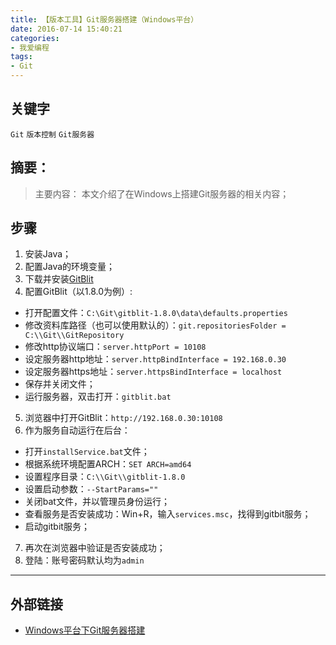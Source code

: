 ```yaml
---
title: 【版本工具】Git服务器搭建（Windows平台）
date: 2016-07-14 15:40:21
categories:
- 我爱编程
tags:
- Git
---
```

## 关键字
`Git`  `版本控制` `Git服务器`

## 摘要：
> 主要内容：
本文介绍了在Windows上搭建Git服务器的相关内容；


<!--more-->
## 步骤
1. 安装Java；
2. 配置Java的环境变量；
3. 下载并安装[GitBlit](http://www.gitblit.com/)
4. 配置GitBlit（以1.8.0为例）:
  - 打开配置文件：`C:\Git\gitblit-1.8.0\data\defaults.properties`
  - 修改资料库路径（也可以使用默认的）：`git.repositoriesFolder = C:\\Git\\GitRepository`
  - 修改http协议端口：`server.httpPort = 10108`
  - 设定服务器http地址：`server.httpBindInterface = 192.168.0.30`
  - 设定服务器https地址：`server.httpsBindInterface = localhost`
  - 保存并关闭文件；
  - 运行服务器，双击打开：`gitblit.bat`
5. 浏览器中打开GitBlit：`http://192.168.0.30:10108`
6. 作为服务自动运行在后台：
  - 打开`installService.bat`文件；
  - 根据系统环境配置ARCH：`SET ARCH=amd64`
  - 设置程序目录：`C:\\Git\\gitblit-1.8.0`
  - 设置启动参数：`--StartParams=""`
  - 关闭bat文件，并以管理员身份运行；
  - 查看服务是否安装成功：Win+R，输入`services.msc`，找得到gitbit服务；
  - 启动gitbit服务；
7. 再次在浏览器中验证是否安装成功；
8. 登陆：账号密码默认均为`admin`

---
## 外部链接
- [Windows平台下Git服务器搭建](http://www.cnblogs.com/ucos/p/3924720.html)
